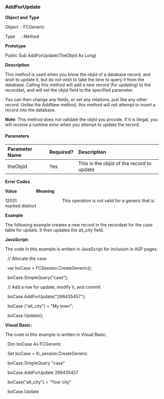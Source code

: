 ### AddForUpdate

**Object and Type**

Object  : FCGeneric

Type     : Method

**Prototype**

Public Sub AddForUpdate(TheObjid As Long)

**Description**

This method is used when you know the objid of a database record, and wish to update it, but do not wish to take the time to query it from the database. Calling this method will add a new record (for updating) to the recordset, and will set the objid field to the specified parameter.

You can then change any fields, or set any relations, just like any other record. Unlike the AddNew method, this method will not attempt to insert a record into the database.

**Note**: This method does not validate the objid you provide. If it is illegal, you will receive a runtime error when you attempt to update the record.

#### Parameters

| Parameter Name | Required? | Description |
|:--- |:--- |:--- |
| theObjid | Yes | This is the objid of the record to update |

**Error Codes**

**Value**                **Meaning**

12031                                      This operation is not valid for a generic that is marked distinct

**Example**

The following example creates a new record in the recordset for the case table for update. It then updates the alt_city field.

**JavaScript:**

The code in this example is written in JavaScript for inclusion in ASP pages.

  // Allocate the case

  var boCase = FCSession.CreateGeneric();

  boCase.SimpleQuery("case");

  // Add a row for update, modify it, and commit

  boCase.AddForUpdate("268435457");

  boCase ("alt_city") = "My town";

  boCase.Update();

**Visual Basic:**

The code in this example is written in Visual Basic.

  Dim boCase As FCGeneric

  Set boCase = fc_session.CreateGeneric

  boCase.SimpleQuery "case"

  boCase.AddForUpdate 268435457

  boCase("alt_city") = "Your city"

  boCase.Update